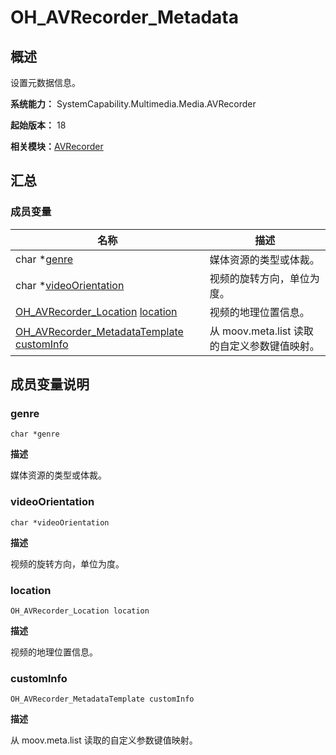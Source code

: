 # OH_AVRecorder_Metadata


## 概述

设置元数据信息。

**系统能力：** SystemCapability.Multimedia.Media.AVRecorder

**起始版本：** 18

**相关模块：**[AVRecorder](_a_v_recorder.md)


## 汇总


### 成员变量

| 名称 | 描述 | 
| -------- | -------- |
| char \*[genre](#genre) | 媒体资源的类型或体裁。 | 
| char \*[videoOrientation](#videoorientation) | 视频的旋转方向，单位为度。 | 
| [OH_AVRecorder_Location](_o_h___a_v_recorder___location.md) [location](#location) | 视频的地理位置信息。 | 
| [OH_AVRecorder_MetadataTemplate](_o_h___a_v_recorder___metadata_template.md) [customInfo](#custominfo) | 从 moov.meta.list 读取的自定义参数键值映射。 | 


## 成员变量说明


### genre

```
char *genre
```

**描述**

媒体资源的类型或体裁。


### videoOrientation

```
char *videoOrientation
```

**描述**

视频的旋转方向，单位为度。


### location

```
OH_AVRecorder_Location location
```

**描述**

视频的地理位置信息。


### customInfo

```
OH_AVRecorder_MetadataTemplate customInfo
```

**描述**

从 moov.meta.list 读取的自定义参数键值映射。
